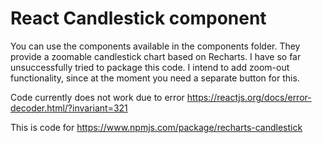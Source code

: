 # React Candlestick component

You can use the components available in the components folder. They provide a zoomable candlestick chart based on Recharts. I have so far unsuccessfully tried to package this code. I intend to add zoom-out functionality, since at the moment you need a separate button for this.

Code currently does not work due to error
https://reactjs.org/docs/error-decoder.html/?invariant=321

This is code for https://www.npmjs.com/package/recharts-candlestick
